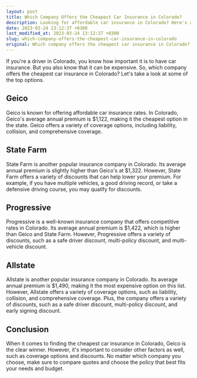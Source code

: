 ```yaml
---
layout: post
title: Which Company Offers the Cheapest Car Insurance in Colorado?
description: Looking for affordable car insurance in Colorado? Here's a breakdown of the cheapest options available from some of the top insurance companies in the state.
date: 2023-03-24 13:12:37 +0300
last_modified_at: 2023-03-24 13:12:37 +0300
slug: which-company-offers-the-cheapest-car-insurance-in-colorado
original: Which company offers the cheapest car insurance in Colorado?
---
```

If you're a driver in Colorado, you know how important it is to have car insurance. But you also know that it can be expensive. So, which company offers the cheapest car insurance in Colorado? Let's take a look at some of the top options.

## Geico

Geico is known for offering affordable car insurance rates. In Colorado, Geico's average annual premium is $1,122, making it the cheapest option in the state. Geico offers a variety of coverage options, including liability, collision, and comprehensive coverage.

## State Farm

State Farm is another popular insurance company in Colorado. Its average annual premium is slightly higher than Geico's at $1,322. However, State Farm offers a variety of discounts that can help lower your premium. For example, if you have multiple vehicles, a good driving record, or take a defensive driving course, you may qualify for discounts.

## Progressive

Progressive is a well-known insurance company that offers competitive rates in Colorado. Its average annual premium is $1,422, which is higher than Geico and State Farm. However, Progressive offers a variety of discounts, such as a safe driver discount, multi-policy discount, and multi-vehicle discount.

## Allstate

Allstate is another popular insurance company in Colorado. Its average annual premium is $1,490, making it the most expensive option on this list. However, Allstate offers a variety of coverage options, such as liability, collision, and comprehensive coverage. Plus, the company offers a variety of discounts, such as a safe driver discount, multi-policy discount, and early signing discount.

## Conclusion

When it comes to finding the cheapest car insurance in Colorado, Geico is the clear winner. However, it's important to consider other factors as well, such as coverage options and discounts. No matter which company you choose, make sure to compare quotes and choose the policy that best fits your needs and budget.